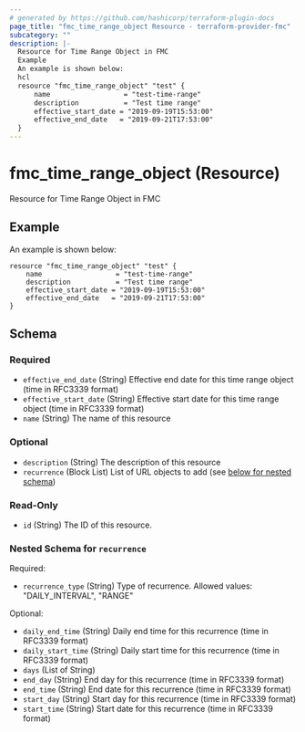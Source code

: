 ```yaml
---
# generated by https://github.com/hashicorp/terraform-plugin-docs
page_title: "fmc_time_range_object Resource - terraform-provider-fmc"
subcategory: ""
description: |-
  Resource for Time Range Object in FMC
  Example
  An example is shown below:
  hcl
  resource "fmc_time_range_object" "test" {
      name                  = "test-time-range"
      description           = "Test time range"
      effective_start_date = "2019-09-19T15:53:00"
      effective_end_date   = "2019-09-21T17:53:00"
  }
---
```


# fmc_time_range_object (Resource)

Resource for Time Range Object in FMC

## Example
An example is shown below: 
```hcl
resource "fmc_time_range_object" "test" {
    name        		  = "test-time-range"
    description 		  = "Test time range"
    effective_start_date = "2019-09-19T15:53:00"
    effective_end_date   = "2019-09-21T17:53:00"
}
```



<!-- schema generated by tfplugindocs -->
## Schema

### Required

- `effective_end_date` (String) Effective end date for this time range object (time in RFC3339 format)
- `effective_start_date` (String) Effective start date for this time range object (time in RFC3339 format)
- `name` (String) The name of this resource

### Optional

- `description` (String) The description of this resource
- `recurrence` (Block List) List of URL objects to add (see [below for nested schema](#nestedblock--recurrence))

### Read-Only

- `id` (String) The ID of this resource.

<a id="nestedblock--recurrence"></a>
### Nested Schema for `recurrence`

Required:

- `recurrence_type` (String) Type of recurrence. Allowed values: "DAILY_INTERVAL", "RANGE"

Optional:

- `daily_end_time` (String) Daily end time for this recurrence (time in RFC3339 format)
- `daily_start_time` (String) Daily start time for this recurrence (time in RFC3339 format)
- `days` (List of String)
- `end_day` (String) End day for this recurrence (time in RFC3339 format)
- `end_time` (String) End date for this recurrence (time in RFC3339 format)
- `start_day` (String) Start day for this recurrence (time in RFC3339 format)
- `start_time` (String) Start date for this recurrence (time in RFC3339 format)


